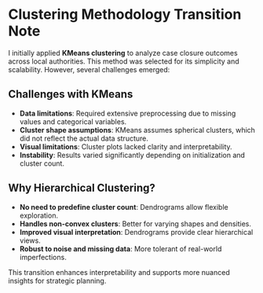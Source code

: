 # Clustering Methodology Transition Note

I initially applied **KMeans clustering** to analyze case closure outcomes across local authorities. This method was selected for its simplicity and scalability. However, several challenges emerged:

## Challenges with KMeans
- **Data limitations**: Required extensive preprocessing due to missing values and categorical variables.
- **Cluster shape assumptions**: KMeans assumes spherical clusters, which did not reflect the actual data structure.
- **Visual limitations**: Cluster plots lacked clarity and interpretability.
- **Instability**: Results varied significantly depending on initialization and cluster count.

## Why Hierarchical Clustering?
- **No need to predefine cluster count**: Dendrograms allow flexible exploration.
- **Handles non-convex clusters**: Better for varying shapes and densities.
- **Improved visual interpretation**: Dendrograms provide clear hierarchical views.
- **Robust to noise and missing data**: More tolerant of real-world imperfections.

This transition enhances interpretability and supports more nuanced insights for strategic planning.
